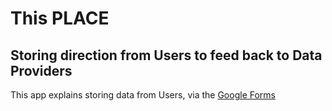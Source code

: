 # This PLACE

## Storing direction from Users to feed back to Data Providers

This app explains storing data from Users, via the [Google Forms](https://developers.google.com/places/web-service/search)
